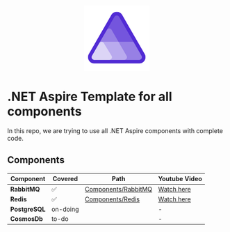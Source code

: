 <p align="center"><img src="dotnet-aspire-logo.png" width="150"></p>

# .NET Aspire Template for all components
In this repo, we are trying to use all .NET Aspire components with complete code.

## Components

|Component|Covered|Path|Youtube Video|
|---|---|---|---|
|**RabbitMQ**|:white_check_mark:|[Components/RabbitMQ](AspireTemplate.Components/RabbitMQConsumers)|[Watch here](https://youtu.be/sOBqIleKiFo)|
|**Redis**|:white_check_mark:|[Components/Redis](AspireTemplate.Components/Redis.Cache)|[Watch here](https://youtu.be/W5o5ot17uUY)|
|**PostgreSQL**|on-doing||-|
|**CosmosDb**|to-do||-|
